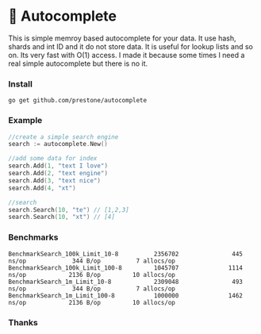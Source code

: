 # 🎡 Autocomplete
This is simple memroy based autocomplete for your data. It use hash, shards and int ID and it do not store data. It is useful for lookup lists and so on. Its very fast with O(1) access. I made it because some times I need a real simple autocomplete but there is no it.

### Install
```go get github.com/prestone/autocomplete```

### Example
```go
//create a simple search engine
search := autocomplete.New()

//add some data for index
search.Add(1, "text I love")
search.Add(2, "text engine")
search.Add(3, "text nice")
search.Add(4, "xt")

//search
search.Search(10, "te") // [1,2,3]
search.Search(10, "xt") // [4]
```

### Benchmarks
```
BenchmarkSearch_100k_Limit_10-8          2356702               445 ns/op             344 B/op          7 allocs/op
BenchmarkSearch_100k_Limit_100-8         1045707              1114 ns/op            2136 B/op         10 allocs/op
BenchmarkSearch_1m_Limit_10-8            2309048               493 ns/op             344 B/op          7 allocs/op
BenchmarkSearch_1m_Limit_100-8           1000000              1462 ns/op            2136 B/op         10 allocs/op
```

### Thanks
